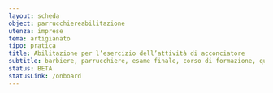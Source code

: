 ```yaml
---
layout: scheda
object: parrucchiereabilitazione
utenza: imprese
tema: artigianato
tipo: pratica
title: Abilitazione per l’esercizio dell’attività di acconciatore
subtitle: barbiere, parrucchiere, esame finale, corso di formazione, qualifica, attestato
status: BETA
statusLink: /onboard
---
```

